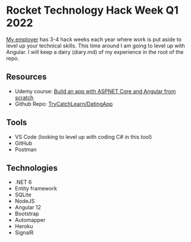 # Rocket Technology Hack Week Q1 2022

[My employer](https://www.rocketmortgage.com/) has 3-4 hack weeks each year where work is put aside to level up your technical skills. This time around I am going to level up with Angular. I will keep a dairy (diary.md) of my experience in the root of the repo.

## Resources
- Udemy course: [Build an app with ASPNET Core and Angular from scratch](https://www.udemy.com/course/build-an-app-with-aspnet-core-and-angular-from-scratch/)
- Github Repo: [TryCatchLearn/DatingApp](https://github.com/trycatchlearn/datingapp)

## Tools

- VS Code (looking to level up with coding C# in this tool)
- GitHub
- Postman

## Technologies

- .NET 6
- Entity framework
- SQLite
- NodeJS
- Angular 12
- Bootstrap
- Automapper
- Heroku
- SignalR
